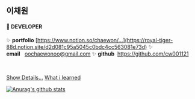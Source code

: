 ## 이채원

#### 🌱 DEVELOPER

>

✨ **portfolio** [https://www.notion.so/chaewon/...](https://royal-tiger-88d.notion.site/d2d081c95a5045c0bdc4cc563081e73d)
✨ **email**&nbsp;&nbsp;&nbsp;oochaewonoo@gmail.com
✨ **github**&nbsp;&nbsp;https://github.com/cw001121

<br/>

[Show Details...](https://github.com/cw001121/Portfolio.Chaewon)
[What i learned](https://github.com/cw001121/TIL)

[![Anurag's github stats](https://github-readme-stats.vercel.app/api?username=cw001121)](https://github.com/cw001121/cw001121)
